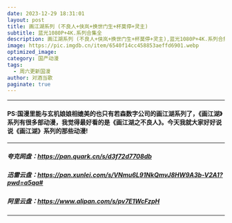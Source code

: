 ```yaml
---
date: 2023-12-29 18:31:01
layout: post
title: 画江湖系列 (不良人+侠岚+换世门生+杯莫停+灵主)
subtitle: 蓝光1080P+4K.系列合集全
description: 画江湖系列 (不良人+侠岚+换世门生+杯莫停+灵主),蓝光1080P+4K.系列合集全。看机智的凡人小子韩立如何稳健发展、步步为营，战魔道、夺至宝、驰骋星海、快意恩仇，成为纵横三界的强者。他日仙界重相逢，一声道友尽沧桑...
image: https://pic.imgdb.cn/item/6540f14cc458853aeffd6901.webp
optimized_image: 
category: 国产动漫
tags:
  - 周六更新国漫
author: 对酒当歌
paginate: true
---
```



---

#### PS:国漫里能与玄机娘娘相媲美的也只有若森数字公司的画江湖系列了，《画江湖》系列有很多部动漫，我觉得最好看的是《画江湖之不良人》。今天我就大家好好说说《画江湖》系列的那些动漫!

---

##### 夸克网盘：<https://pan.quark.cn/s/d3f72d7708db>

##### 迅雷云盘：<https://pan.xunlei.com/s/VNmu6L91NkQmvJ8HW9A3b-V2A1?pwd=a5qa#>

##### 阿里云盘：<https://www.alipan.com/s/pv7E1WcFzpH>

---
